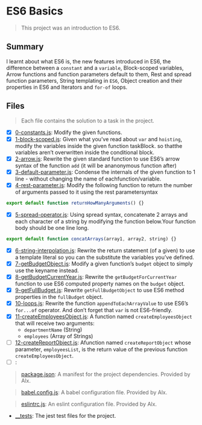 # ES6 Basics

> This project was an introduction to ES6.

## Summary

I learnt about what ES6 is, the new features introduced in ES6, the difference between a `constant` and a `variable`, Block-scoped variables, Arrow functions and function parameters default to them, Rest and spread function parameters, String templating in `ES6`, Object creation and their properties in ES6 and Iterators and `for-of` loops.

## Files

> Each file contains the solution to a task in the project.

- [x] [0-constants.js](https://github.com/Ebube-Ochemba/alx-backend-javascript/blob/main/0x00-ES6_basics/0-constants.js): Modify the given functions.
- [x] [1-block-scoped.js](https://github.com/Ebube-Ochemba/alx-backend-javascript/blob/main/0x00-ES6_basics/1-block-scoped.js): Given what you’ve read about `var` and `hoisting`, modify the variables inside the given function taskBlock.
so thatthe variables aren’t overwritten inside the conditional block.
- [x] [2-arrow.js](https://github.com/Ebube-Ochemba/alx-backend-javascript/blob/main/0x00-ES6_basics/2-arrow.js): Rewrite the given standard function to use ES6’s arrow syntax of the function `add` (it will be ananonymous function after)
- [x] [3-default-parameter.js](https://github.com/Ebube-Ochemba/alx-backend-javascript/blob/main/0x00-ES6_basics/3-default-parameter.js): Condense the internals of the given function to 1 line - without changing the name of eachfunction/variable.
- [x] [4-rest-parameter.js](https://github.com/Ebube-Ochemba/alx-backend-javascript/blob/main/0x00-ES6_basics/4-rest-parameter.js): Modify the following function to return the number of arguments passed to it using the rest parametersyntax
```js
export default function returnHowManyArguments() {}
```
- [x] [5-spread-operator.js](https://github.com/Ebube-Ochemba/alx-backend-javascript/blob/main/0x00-ES6_basics/5-spread-operator.js): Using spread syntax, concatenate 2 arrays and each character of a string by modifying the function below.Your function body should be one line long.
```js
export default function concatArrays(array1, array2, string) {}
```
- [x] [6-string-interpolation.js](https://github.com/Ebube-Ochemba/alx-backend-javascript/blob/main/0x00-ES6_basics/6-string-interpolation.js): Rewrite the return statement (of a given) to use a template literal so you can the substitute the variables you’ve defined.
- [x] [7-getBudgetObject.js](https://github.com/Ebube-Ochemba/alx-backend-javascript/blob/main/0x00-ES6_basics/7-getBudgetObject.js): Modify a given function’s `budget` object to simply use the keyname instead.
- [x] [8-getBudgetCurrentYear.js](https://github.com/Ebube-Ochemba/alx-backend-javascript/blob/main/0x00-ES6_basics/8-getBudgetCurrentYear.js): Rewrite the `getBudgetForCurrentYear` function to use ES6 computed property names on the `budget` object.
- [x] [9-getFullBudget.js](https://github.com/Ebube-Ochemba/alx-backend-javascript/blob/main/0x00-ES6_basics/9-getFullBudget.js): Rewrite `getFullBudgetObject` to use ES6 method properties in the `fullBudget` object.
- [x] [10-loops.js](https://github.com/Ebube-Ochemba/alx-backend-javascript/blob/main/0x00-ES6_basics/10-loops.js): Rewrite the function `appendToEachArrayValue` to use ES6’s `for...of` operator. And don’t forget that `var` is not ES6-friendly.
- [x] [11-createEmployeesObject.js](https://github.com/Ebube-Ochemba/alx-backend-javascript/blob/main/0x00-ES6_basics/11-createEmployeesObject.js): A function named `createEmployeesObject` that will receive two arguments:
  - `departmentName` (String)
  - `employees` (Array of Strings)
- [ ] [12-createReportObject.js](https://github.com/Ebube-Ochemba/alx-backend-javascript/blob/main/0x00-ES6_basics/12-createReportObject.js): Afunction named `createReportObject` whose parameter, `employeesList`, is the return value of the previous function `createEmployeesObject`.
- [ ] [](https://github.com/Ebube-Ochemba/alx-backend-javascript/blob/main/0x00-ES6_basics/):

> [package.json](./package.json): A manifest for the project dependencies. Provided by Alx.

> [babel.config.js](./babel.config.js): A babel configuration file. Provided by Alx.

> [eslintrc.js](./eslintrc.js): An eslint configuration file. Provided by Alx.

- [__tests](./__tests__): The jest test files for the project.
